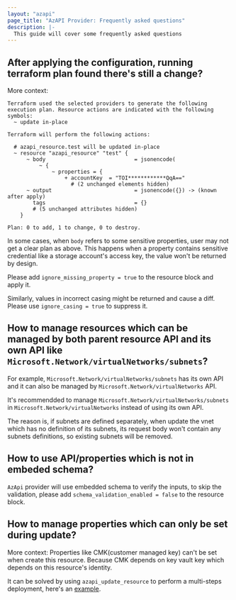 ```yaml
---
layout: "azapi"
page_title: "AzAPI Provider: Frequently asked questions"
description: |-
  This guide will cover some frequently asked questions
---
```


## After applying the configuration, running terraform plan found there's still a change?

More context:
```
Terraform used the selected providers to generate the following execution plan. Resource actions are indicated with the following symbols:
  ~ update in-place

Terraform will perform the following actions:

  # azapi_resource.test will be updated in-place
  ~ resource "azapi_resource" "test" {
      ~ body                            = jsonencode(
          ~ {
              ~ properties = {
                  + accountKey  = "TOI************QqA=="
                    # (2 unchanged elements hidden)
      ~ output                          = jsonencode({}) -> (known after apply)
        tags                            = {}
        # (5 unchanged attributes hidden)
    }

Plan: 0 to add, 1 to change, 0 to destroy.
```

In some cases, when `body` refers to some sensitive properties, user may not get a clear plan as above. This happens when a property contains sensitive credential like a storage account's access key, the value won't be returned by design. 

Please add `ignore_missing_property = true` to the resource block and apply it.

Similarly, values in incorrect casing might be returned and cause a diff. Please use `ignore_casing = true` to suppress it.

## How to manage resources which can be managed by both parent resource API and its own API like `Microsoft.Network/virtualNetworks/subnets`?

For example, `Microsoft.Network/virtualNetworks/subnets` has its own API and it can also be managed by `Microsoft.Network/virtualNetworks` API.

It's recommendded to manage `Microsoft.Network/virtualNetworks/subnets` in `Microsoft.Network/virtualNetworks` instead of using its own API.

The reason is, if subnets are defined separately, when update the vnet which has no definition of its subnets, 
its request body won't contain any subnets definitions, so existing subnets will be removed.


## How to use API/properties which is not in embeded schema?

`AzApi` provider will use embedded schema to verify the inputs, to skip the validation, please add `schema_validation_enabled = false` to the resource block.


## How to manage properties which can only be set during update?

More context: Properties like CMK(customer managed key) can't be set when create this resource. Because CMK depends on key vault key which depends on this resource's identity.

It can be solved by using `azapi_update_resource` to perform a multi-steps deployment, here's an [example](https://github.com/Azure/terraform-provider-azapi/tree/main/examples/Microsoft.ServiceBus/ServiceBusNamespace-CMK/main.tf).
